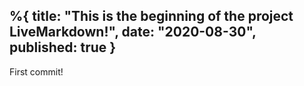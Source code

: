 %{
    title: "This is the beginning of the project LiveMarkdown!",
    date: "2020-08-30",
    published: true
}
---

First commit!